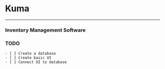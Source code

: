 # Kuma
---
### Inventory Management Software

### TODO
    - [ ] Create a database
    - [ ] Create basic UI
    - [ ] Connect UI to database

